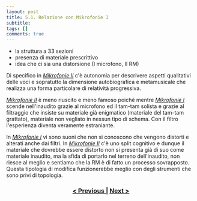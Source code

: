 ```yaml
---
layout: post
title: 5.1. Relazione con Mikrofonie I
subtitle:
tags: []
comments: true
---
```


- la struttura a 33 sezioni
- presenza di materiale prescrittivo
- idea che ci sia una distorsione (I microfono, II RM)

Di specifico in [_Mikrofonie II_](https://velitch.github.io/velitch/2021-11-02-05_00_mikrofonie_ii/) c'è autonomia per descrivere aspetti qualitativi delle voci e sopratutto
la dimensione autobiografica e metamusicale che realizza una forma particolare di relatività
progressiva.

[_Mikrofonie II_](https://velitch.github.io/velitch/2021-11-02-05_00_mikrofonie_ii/) è meno riuscito e meno famoso poiché mentre [_Mikrofonie I_](https://velitch.github.io/velitch/2021-11-02-04_00_mikrofonie_i/) scende nell'inaudito grazie
al microfono ed il tam-tam solista e grazie al filtraggio che insiste su materiale già enigmatico
(materiale del tam-tam grattato), materiale non vegliato in nessun tipo di schema. Con il filtro
l'esperienza diventa veramente estraniante.

In [_Mikrofonie I_](https://velitch.github.io/velitch/2021-11-02-04_00_mikrofonie_i/) vi sono suoni che non si conoscono che vengono distorti e alterati anche dai filtri. In
[_Mikrofonie II_](https://velitch.github.io/velitch/2021-11-02-05_00_mikrofonie_ii/) c'è uno split cognitivo e dunque il materiale che dovrebbe essere distorto non si
presenta già di suo come materiale inaudito, ma la sfida di portarlo nel terreno dell'inaudito, non
riesce al meglio e sentiamo che la RM è di fatto un processo sovrapposto. Questa tipologia di
modifica funzionerebbe meglio con degli strumenti che sono privi di topologia.

<h3 style="text-align:center">
<a href="https://velitch.github.io/velitch/2021-11-02-05_00_mikrofonie_ii/">< Previous </a>
|
<a href="https://velitch.github.io/velitch/2021-11-02-6_telemusik_e_hymnen/">Next ></a>
</h3>
